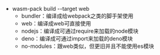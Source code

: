 - wasm-pack build --target web
   - bundler：编译成给webpack之类的脚手架使用
   - web：编译成web可直接使用
   - nodejs：编译成可通过require来加载的node模块
   - deno：编译成可通过import来加载的deno模块
   - no-modules：跟web类似，但更旧并且不能使用es模块
